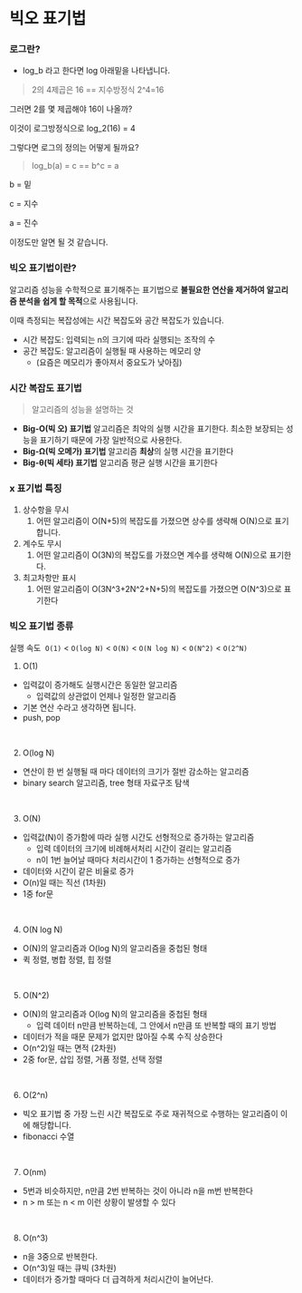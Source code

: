 # 빅오 표기법

### 로그란?

- log_b 라고 한다면 log 아래밑을 나타냅니다.

> 2의 4제곱은 16 == 지수방정식 2^4=16
> 

그러면 2를 몇 제곱해야 16이 나올까?

이것이 로그방정식으로 log_2(16) = 4

그렇다면 로그의 정의는 어떻게 될까요?

> log_b(a) = c    ==    b^c = a
> 

b = 밑

c = 지수

a = 진수

이정도만 알면 될 것 같습니다.

### 빅오 표기법이란?

알고리즘 성능을 수학적으로 표기해주는 표기법으로 **불필요한 연산을 제거하여 알고리즘 분석을 쉽게 할 목적**으로 사용됩니다.

이때 측정되는 복잡성에는 시간 복잡도와 공간 복잡도가 있습니다.

- 시간 복잡도: 입력되는 n의 크기에 따라 실행되는 조작의 수
- 공간 복잡도: 알고리즘이 실행될 때 사용하는 메모리 양
    - (요즘은 메모리가 좋아져서 중요도가 낮아짐)

### 시간 복잡도 표기법

> 알고리즘의 성능을 설명하는 것
> 
- **Big-O(빅 오) 표기법** 알고리즘은 최악의 실행 시간을 표기한다. 최소한 보장되는 성능을 표기하기 때문에 가장 일반적으로 사용한다.
- **Big-Ω(빅 오메가) 표기법** 알고리즘 **최상**의 실행 시간을 표기한다
- **Big-θ(빅 세타) 표기법** 알고리즘 평균 실행 시간을 표기한다

### x 표기법 특징

1. 상수항을 무시
    1. 어떤 알고리즘이 O(N+5)의 복잡도를 가졌으면 상수를 생략해 O(N)으로 표기합니다.
2. 계수도 무시
    1. 어떤 알고리즘이 O(3N)의 복잡도를 가졌으면 계수를 생략해 O(N)으로 표기한다.
3. 최고차항만 표시
    1. 어떤 알고리즘이 O(3N^3+2N^2+N+5)의 복잡도를 가졌으면 O(N^3)으로 표기한다

### 빅오 표기법 종류

실행 속도  `O(1)` < `O(log N)` < `O(N)` < `O(N log N)` < `O(N^2)` < `O(2^N)`

1. O(1)
- 입력값이 증가해도 실행시간은 동일한 알고리즘
    - 입력값의 상관없이 언제나 일정한 알고리즘
- 기본 연산 수라고 생각하면 됩니다.
- push, pop

<br>

2. O(log N)
- 연산이 한 번 실행될 때 마다 데이터의 크기가 절반 감소하는 알고리즘
- binary search 알고리즘, tree 형태 자료구조 탐색

<br>

3. O(N)
- 입력값(N)이 증가함에 따라 실행 시간도 선형적으로 증가하는 알고리즘
    - 입력 데이터의 크기에 비례해서처리 시간이 걸리는 알고리즘
    - n이 1번 늘어날 때마다 처리시간이 1 증가하는 선형적으로 증가
- 데이터와 시간이 같은 비율로 증가
- O(n)일 때는 직선 (1차원)
- 1중 for문

<br>

4. O(N log N)
- O(N)의 알고리즘과 O(log N)의 알고리즘을 중첩된 형태
- 퀵 정렬, 병합 정렬, 힙 정렬

<br>

5. O(N^2)
- O(N)의 알고리즘과 O(log N)의 알고리즘을 중첩된 형태
    - 입력 데이터 n만큼 반복하는데, 그 안에서 n만큼 또 반복할 때의 표기 방법
- 데이터가 적을 때문 문제가 없지만 많아질 수록 수직 상승한다
- O(n^2)일 때는 면적 (2차원)
- 2중 for문, 삽입 정렬, 거품 정렬, 선택 정렬

<br>

6. O(2^n)
- 빅오 표기법 중 가장 느린 시간 복잡도로 주로 재귀적으로 수행하는 알고리즘이 이에 해당합니다.
- fibonacci 수열

<br>

7. O(nm)
- 5번과 비슷하지만, n만큼 2번 반복하는 것이 아니라 n을 m번 반복한다
- n > m 또는 n < m 이런 상황이 발생할 수 있다

<br>

8. O(n^3)
- n을 3중으로 반복한다.
- O(n^3)일 때는 큐빅 (3차원)
- 데이터가 증가할 때마다 더 급격하게 처리시간이 늘어난다.
